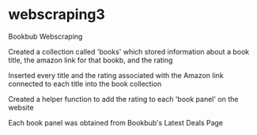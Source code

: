 # webscraping3
Bookbub Webscraping

Created a collection called 'books' which stored information about a book title, the amazon link for that bookb, and the rating

Inserted every title and the rating associated with the Amazon link connected to each title into the book collection

Created a helper function to add the rating to each 'book panel' on the website

Each book panel was obtained from Bookbub's Latest Deals Page

